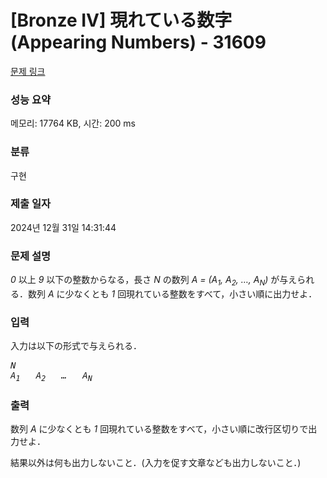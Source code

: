 # [Bronze IV] 現れている数字 (Appearing Numbers) - 31609 

[문제 링크](https://www.acmicpc.net/problem/31609) 

### 성능 요약

메모리: 17764 KB, 시간: 200 ms

### 분류

구현

### 제출 일자

2024년 12월 31일 14:31:44

### 문제 설명

<p><var>0</var> 以上 <var>9</var> 以下の整数からなる，長さ <var>N</var> の数列 <var>A = (A<sub>1</sub>, A<sub>2</sub>, …, A<sub>N</sub>)</var> が与えられる．数列 <var>A</var> に少なくとも <var>1</var> 回現れている整数をすべて，小さい順に出力せよ．</p>

### 입력 

 <p>入力は以下の形式で与えられる．</p>

<pre><var>N</var>
<var>A<sub>1</sub></var>   <var>A<sub>2</sub></var>   <var>…</var>   <var>A<sub>N</sub></var></pre>

### 출력 

 <p>数列 <var>A</var> に少なくとも <var>1</var> 回現れている整数をすべて，小さい順に改行区切りで出力せよ．</p>

<p>結果以外は何も出力しないこと．(入力を促す文章なども出力しないこと．)</p>

